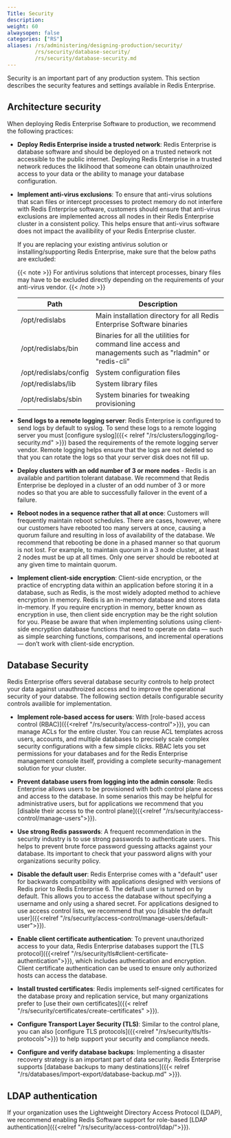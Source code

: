 ```yaml
---
Title: Security
description:
weight: 60
alwaysopen: false
categories: ["RS"]
aliases: /rs/administering/designing-production/security/
         /rs/security/database-security/
         /rs/security/database-security.md
---
```

Security is an important part of any production system. This section describes the security features and settings available in Redis Enterprise.

## Architecture security

When deploying Redis Enterprise Software to production, we recommend the following practices:

- **Deploy Redis Enterprise inside a trusted network**:  Redis Enterprise is database software and should be deployed on a trusted network not accessible to the public internet. Deploying Redis Enterprise in a trusted network reduces the liklihood that someone can obtain unauthroized access to your data or the ability to manage your database configuration.

- **Implement anti-virus exclusions**: To ensure that anti-virus solutions that scan files or intercept processes to protect memory do not interfere with Redis Enterprise software, customers should ensure that anti-virus exclusions are implemented across all nodes in their Redis Enterprise cluster in a consistent policy. This helps ensure that anti-virus software does not impact the availibility of your Redis Enterprise cluster.

    If you are replacing your existing antivirus solution or installing/supporting Redis Enterprise, make sure that the below paths are excluded:

    {{< note >}}
For antivirus solutions that intercept processes, binary files may have to be excluded directly depending on the requirements of your anti-virus vendor.
    {{< /note >}}

    | **Path** | **Description** |
    |------------|-----------------|
    | /opt/redislabs | Main installation directory for all Redis Enterprise Software binaries |
    | /opt/redislabs/bin | Binaries for all the utilities for command line access and managements such as "rladmin" or "redis-cli" |
    | /opt/redislabs/config | System configuration files |
    | /opt/redislabs/lib | System library files |
    | /opt/redislabs/sbin | System binaries for tweaking provisioning |

- **Send logs to a remote logging server**: Redis Enterprise is configured to send logs by default to syslog. To send these logs to a remote logging server you must [configure syslog]({{< relref "/rs/clusters/logging/log-security.md" >}}) based the requirements of the remote logging server vendor. Remote logging helps ensure that the logs are not deleted so that you can rotate the logs so that your server disk does not fill up.

- **Deploy clusters with an odd number of 3 or more nodes** - Redis is an available and partition tolerant database. We recommend that Redis Enterprise be deployed in a cluster of an odd number of 3 or more nodes so that you are able to successfully failover in the event of a failure.

- **Reboot nodes in a sequence rather that all at once**: Customers will frequently maintain reboot schedules. There are cases, however, where our customers have rebooted too many servers at once, causing a quorum failure and resulting in loss of availability of the database. We recommend that rebooting be done in a phased manner so that quorum is not lost. For example, to maintain quorum in a 3 node cluster, at least 2 nodes must be up at all times. Only one server should be rebooted at any given time to maintain quorum.

- **Implement client-side encryption**: Client-side encryption, or the practice of encrypting data within an application before storing it in a database, such as Redis, is the most widely adopted method to achieve encryption in memory. Redis is an in-memory database and stores data in-memory. If you require encryption in memory, better known as encryption in use, then client side encryption may be the right solution for you. Please be aware that when implementing solutions using client-side encryption database functions that need to operate on data — such as simple searching functions, comparisons, and incremental operations — don’t work with client-side encryption.

## Database Security

Redis Enterprise offers several database security controls to help protect your data against unauthroized access and to improve the operational security of your databse. The following section details configurable security controls availible for implementation.

- **Implement role-based access for users**: With [role-based access control (RBAC)]({{<relref "/rs/security/access-control">}}), you can manage ACLs for the entire cluster. You can reuse ACL templates across users, accounts, and multiple databases to precisely scale complex security configurations with a few simple clicks. RBAC lets you set permissions for your databases and for the Redis Enterprise management console itself, providing a complete security-management solution for your cluster.

- **Prevent database users from logging into the admin console**: Redis Enterprise allows users to be provisioned with both control plane access and access to the database. In some senarios this may be helpful for administrative users, but for applications we recommend that you [disable their access to the control plane]({{<relref "/rs/security/access-control/manage-users">}}).

- **Use strong Redis passwords**: A frequent recommendation in the security industry is to use strong passwords to authenticate users. This helps to prevent brute force password guessing attacks against your database. Its important to check that your password aligns with your organizations security policy.

- **Disable the default user**: Redis Enterprise comes with a "default" user for backwards compatibility with applications designed with versions of Redis prior to Redis Enterprise 6. The default user is turned on by default. This allows you to access the database without specifying a username and only using a shared secret. For applications designed to use access control lists, we recommend that you [disable the default user]({{<relref "/rs/security/access-control/manage-users/default-user">}}).

- **Enable client certificate authentication**: To prevent unauthorized access to your data, Redis Enterprise databases support the [TLS protocol]({{<relref "/rs/security/tls#client-certificate-authentication">}}), which includes authentication and encryption. Client certificate authentication can be used to ensure only authorized hosts can access the database.

- **Install trusted certificates**: Redis implements self-signed certificates for the database proxy and replication service, but many organizations prefer to [use their own certificates]({{< relref "/rs/security/certificates/create-certificates" >}}).

- **Configure Transport Layer Security (TLS)**: Similar to the control plane, you can also [configure TLS protocols]({{<relref "/rs/security/tls/tls-protocols">}}) to help support your security and compliance needs.

- **Configure and verify database backups**: Implementing a disaster recovery strategy is an important part of data security. Redis Enterprise supports [database backups to many destinations]({{< relref "/rs/databases/import-export/database-backup.md" >}}).

## LDAP authentication

If your organization uses the Lightweight Directory Access Protocol (LDAP), we recommend enabling Redis Software support for role-based [LDAP authentication]({{<relref "/rs/security/access-control/ldap/">}}).

